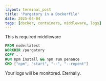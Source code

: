 ```yaml
---
layout: terminal_post
title: 'Purgatory in a Dockerfile'
date: 2025-04-04
tags: [docker, containers, middleware, logs]
---
```


<p class='center'>This is required middleware</p>

```Dockerfile
FROM node:latest
WORKDIR /purgatory
COPY . .
RUN npm install && npm run penance
CMD ["npm", "start", "--", "--repent"]
```

Your logs will be monitored. Eternally.
